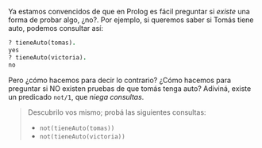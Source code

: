 Ya estamos convencidos de que en Prolog es fácil preguntar si _existe_ una forma de probar algo, ¿no?. Por ejemplo, si queremos saber si Tomás tiene auto, podemos consultar así:

```prolog
? tieneAuto(tomas).
yes
? tieneAuto(victoria).
no
```

Pero ¿cómo hacemos para decir lo contrario? ¿Cómo hacemos para preguntar si NO existen pruebas de que tomás tenga auto? Adiviná, existe un predicado `not/1`, que _niega consultas_. 

> Descubrilo vos mismo; probá las siguientes consultas: 
> 
> * `not(tieneAuto(tomas))`
> * `not(tieneAuto(victoria))`